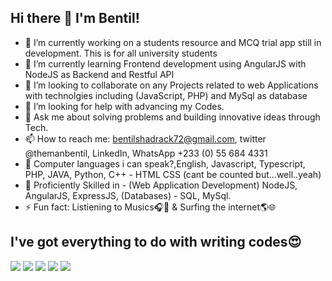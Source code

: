 ## Hi there 👋 I'm Bentil!

- 🔭 I’m currently working on a students resource and MCQ trial app still in development. This is for all university students
- 🌱 I’m currently learning Frontend development using AngularJS with NodeJS as Backend and Restful API
- 👯 I’m looking to collaborate on any Projects related to web Applications with technolgies including (JavaScript, PHP) and MySql as database
- 🤔 I’m looking for help with advancing my Codes.
- 💬 Ask me about solving problems and building innovative ideas through Tech.
- 📫 How to reach me: bentilshadrack72@gmail.com, twitter @themanbentil, LinkedIn, WhatsApp +233 (0) 55 684 4331
- 🦾 Computer languages i can speak?,English, Javascript, Typescript, PHP, JAVA, Python, C++ - HTML CSS (cant be counted but...well..yeah)
- 🌌 Proficiently Skilled in - (Web Application Development) NodeJS, AngularJS, ExpressJS, (Databases) - SQL, MySql.
- ⚡ Fun fact: Listiening to Musics🎧🎵 & Surfing the internet🌎🌐 


## **I've got everything to do with writing codes😍**
![](https://github-profile-summary-cards.vercel.app/api/cards/profile-details?username=qbentil&theme=github_dark)
![](https://github-profile-summary-cards.vercel.app/api/cards/repos-per-language?username=qbentil&theme=github_dark)
![](https://github-profile-summary-cards.vercel.app/api/cards/most-commit-language?username=qbentil&theme=github_dark)
![](https://github-profile-summary-cards.vercel.app/api/cards/stats?username=qbentil&theme=github_dark)
![](https://github-profile-summary-cards.vercel.app/api/cards/productive-time?username=qbentil&theme=github_dark)
